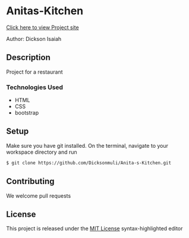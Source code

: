 # Anitas-Kitchen

[Click here to view Project site](https://github.com/Dicksonmuli/Anita-s-Kitchen.git)

Author: Dickson Isaiah

## Description

Project for a restaurant


### Technologies Used
* HTML
* CSS
* bootstrap

## Setup

Make sure you have git installed. On the terminal, navigate to your workspace directory and run

```bash
$ git clone https://github.com/Dicksonmuli/Anita-s-Kitchen.git
```
## Contributing

We welcome pull requests

## License

This project is released under the [MIT License](./LICENSE.md) syntax-highlighted editor
